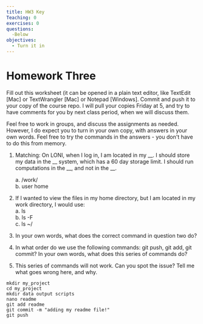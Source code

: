 ```yaml
---
title: HW3 Key
Teaching: 0
exercises: 0
questions:
  -Below
objectives:
  - Turn it in
---
```


# Homework Three

Fill out this worksheet (it can be opened in a plain text editor, like TextEdit [Mac] or TextWrangler [Mac] or Notepad [Windows]. Commit and push it to your copy of the course repo. I will pull your copies Friday at 5, and try to have comments for you by next class period, when we will discuss them. 

Feel free to work in groups, and discuss the assignments as needed. However, I do expect you to turn in your own copy, with answers in your own words. Feel free to try the commands in the answers - you don't have to do this from memory.

1. Matching: On LONI, when I log in, I am located in my __. I should store my data in the __ system, which has a 60 day storage limit. I should run computations in the __, and not in the __.

	a. /work/  
	b. user home

2. If I wanted to view the files in my home directory, but I am located in my work directory, I would use:  
	a. ls  
	b. ls -F  
	c. ls ~/
	
3. In your own words, what does the correct command in question two do? 

4. In what order do we use the following commands: git push, git add, git commit? In your own words, what does this series of commands do? 

5. This series of commands will not work. Can you spot the issue? Tell me what goes wrong here, and why.

```
mkdir my_project
cd my_project
mkdir data output scripts
nano readme
git add readme
git commit -m "adding my readme file!"
git push
```

